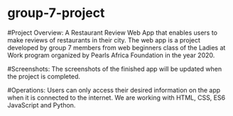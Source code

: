 # group-7-project
#Project Overview:
A Restaurant Review Web App that enables users to make reviews of restaurants in their city. The web app is a project developed by group 7 members from web beginners class of the Ladies at Work program organized by Pearls Africa Foundation in the year 2020.

#Screenshots:
The screenshots of the finished app will be updated when the project is completed.

#Operations:
Users can only access their desired information on the app when it is connected to the internet.
We are working with HTML, CSS, ES6 JavaScript and Python.
